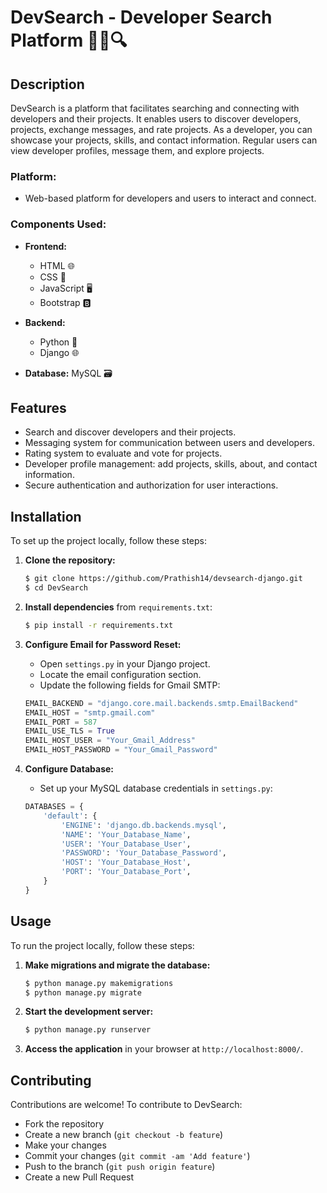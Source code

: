 # DevSearch - Developer Search Platform 👩‍💻🔍



## Description

DevSearch is a platform that facilitates searching and connecting with developers and their projects. It enables users to discover developers, projects, exchange messages, and rate projects. As a developer, you can showcase your projects, skills, and contact information. Regular users can view developer profiles, message them, and explore projects.

### Platform:
- Web-based platform for developers and users to interact and connect.

### Components Used:
- **Frontend:**
  - HTML 🌐
  - CSS 🎨
  - JavaScript 🖥️
  - Bootstrap 🅱️

- **Backend:**
  - Python 🐍
  - Django 🌐

- **Database:** MySQL 🗃️


## Features
- Search and discover developers and their projects.
- Messaging system for communication between users and developers.
- Rating system to evaluate and vote for projects.
- Developer profile management: add projects, skills, about, and contact information.
- Secure authentication and authorization for user interactions.

## Installation

To set up the project locally, follow these steps:

1. **Clone the repository:**
    ```bash
    $ git clone https://github.com/Prathish14/devsearch-django.git
    $ cd DevSearch
    ```

2. **Install dependencies** from `requirements.txt`:
    ```bash
    $ pip install -r requirements.txt
    ```

3. **Configure Email for Password Reset:**
   - Open `settings.py` in your Django project.
   - Locate the email configuration section.
   - Update the following fields for Gmail SMTP:
    ```python
    EMAIL_BACKEND = "django.core.mail.backends.smtp.EmailBackend"
    EMAIL_HOST = "smtp.gmail.com"
    EMAIL_PORT = 587
    EMAIL_USE_TLS = True
    EMAIL_HOST_USER = "Your_Gmail_Address"
    EMAIL_HOST_PASSWORD = "Your_Gmail_Password"
    ```

4. **Configure Database:**
   - Set up your MySQL database credentials in `settings.py`:
    ```python
    DATABASES = {
        'default': {
            'ENGINE': 'django.db.backends.mysql',
            'NAME': 'Your_Database_Name',
            'USER': 'Your_Database_User',
            'PASSWORD': 'Your_Database_Password',
            'HOST': 'Your_Database_Host',
            'PORT': 'Your_Database_Port',
        }
    }
    ```

## Usage

To run the project locally, follow these steps:

1. **Make migrations and migrate the database:**
    ```bash
    $ python manage.py makemigrations
    $ python manage.py migrate
    ```

2. **Start the development server:**
    ```bash
    $ python manage.py runserver
    ```

3. **Access the application** in your browser at `http://localhost:8000/`.

## Contributing

Contributions are welcome! To contribute to DevSearch:
- Fork the repository
- Create a new branch (`git checkout -b feature`)
- Make your changes
- Commit your changes (`git commit -am 'Add feature'`)
- Push to the branch (`git push origin feature`)
- Create a new Pull Request
